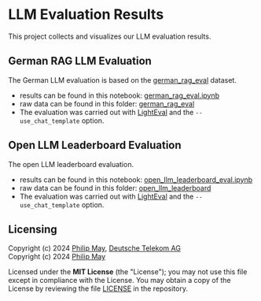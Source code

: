 # LLM Evaluation Results

This project collects and visualizes our LLM evaluation results.

## German RAG LLM Evaluation

The German LLM evaluation is based on the
[german_rag_eval](https://huggingface.co/datasets/deutsche-telekom/Ger-RAG-eval) dataset.

- results can be found in this notebook: [german_rag_eval.ipynb](german_rag_eval.ipynb)
- raw data can be found in this folder: [german_rag_eval](german_rag_eval)
- The evaluation was carried out with [LightEval](https://github.com/huggingface/lighteval) and
the `--use_chat_template` option.

## Open LLM Leaderboard Evaluation

The open LLM leaderboard evaluation.

- results can be found in this notebook: [open_llm_leaderboard_eval.ipynb](open_llm_leaderboard_eval.ipynb)
- raw data can be found in this folder: [open_llm_leaderboard](open_llm_leaderboard)
- The evaluation was carried out with [LightEval](https://github.com/huggingface/lighteval) and
the `--use_chat_template` option.

## Licensing

Copyright (c) 2024 [Philip May](https://philipmay.org), [Deutsche Telekom AG](https://www.telekom.de/)\
Copyright (c) 2024 [Philip May](https://philipmay.org)

Licensed under the **MIT License** (the "License"); you may not use this file except in compliance with the License.
You may obtain a copy of the License by reviewing the file
[LICENSE](https://github.com/telekom/llm_evaluation_results/blob/main/LICENSE) in the repository.
